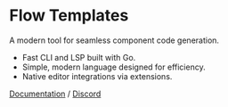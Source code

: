 # Flow Templates
A modern tool for seamless component code generation.

- Fast CLI and LSP built with Go.
- Simple, modern language designed for efficiency.
- Native editor integrations via extensions.

[Documentation](https://github.com/flowtemplates/docs) / [Discord](https://discord.gg/QZJB5tyxtc)
